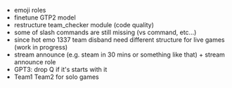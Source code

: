  - emoji roles
 - finetune GTP2 model
 - restructure team_checker module (code quality)
 - some of slash commands are still missing (vs command, etc...)
 - since hot emo 1337 team disband need different structure for live games (work in progress)
 - stream announce (e.g. steam in 30 mins or something like that) + stream announce role
 - GPT3: drop Q if it's starts with it
 - Team1 Team2 for solo games
